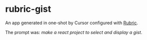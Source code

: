 # rubric-gist

An app generated in one-shot by Cursor configured with [Rubric](https://github.com/graciolli-f/Rubric).

The prompt was: _make a react project to select and display a gist_.

